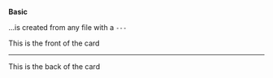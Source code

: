 **Basic**

...is created from any file with a `---`

This is the front of the card

---

This is the back of the card
